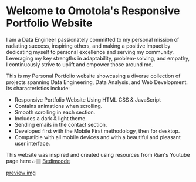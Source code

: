 # Welcome to Omotola's Responsive Portfolio Website 

I am a Data Engineer passionately committed to my personal mission of radiating success, inspiring others, and making a positive impact by dedicating myself to personal excellence and serving my community. Leveraging my key strengths in adaptability, problem-solving, and empathy, I continuously strive to uplift and empower those around me.

This is my Personal Portfolio website showcasing a diverse collection of projects spanning Data Engineering, Data Analysis, and Web Development. Its characteristics include:

- Responsive Portfolio Website Using HTML CSS & JavaScript
- Contains animations when scrolling.
- Smooth scrolling in each section.
- Includes a dark & light theme.
- Sending emails in the contact section.
- Developed first with the Mobile First methodology, then for desktop.
- Compatible with all mobile devices and with a beautiful and pleasant user interface.

This website was inspired and created using resources from Rian's Youtube page here 👉🏽 [Bedimcode](https://www.youtube.com/@Bedimcode)

[preview img](<assets/img/Screenshot 2024-01-16 at 03.52.28.png>)
